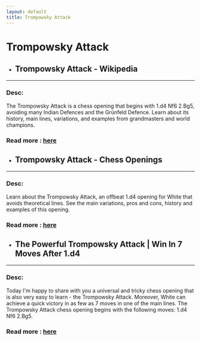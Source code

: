 ```yaml
---
layout: default
title: Trompowsky Attack
---
```

# Trompowsky Attack
- ## **Trompowsky Attack - Wikipedia** 

---
### Desc: 
 The Trompowsky Attack is a chess opening that begins with 1.d4 Nf6 2.Bg5, avoiding many Indian Defences and the Grünfeld Defence. Learn about its history, main lines, variations, and examples from grandmasters and world champions. 
### Read more : [here](https://en.wikipedia.org/wiki/Trompowsky_Attack) 
- ## **Trompowsky Attack - Chess Openings** 

---
### Desc: 
 Learn about the Trompowsky Attack, an offbeat 1.d4 opening for White that avoids theoretical lines. See the main variations, pros and cons, history and examples of this opening. 
### Read more : [here](https://www.chess.com/openings/Trompowsky-Attack) 
- ## **The Powerful Trompowsky Attack | Win In 7 Moves After 1.d4** 

---
### Desc: 
 Today I'm happy to share with you a universal and tricky chess opening that is also very easy to learn - the Trompowsky Attack. Moreover, White can achieve a quick victory in as few as 7 moves in one of the main lines. The Trompowsky Attack chess opening begins with the following moves: 1.d4 Nf6 2.Bg5. 
### Read more : [here](https://chess-teacher.com/the-trompowsky-attack/) 


